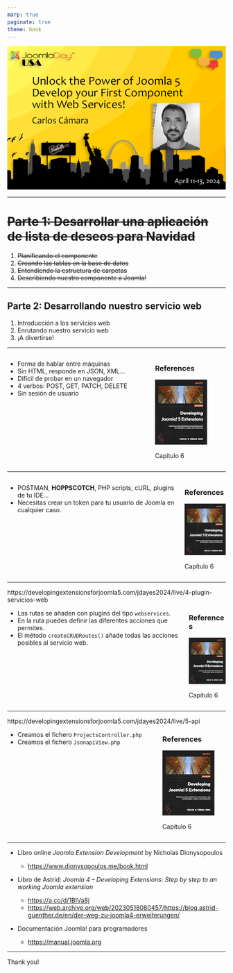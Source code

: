```yaml
---
marp: true
paginate: true
theme: book
---
```

<!--
_class: cover 
-->

![bg contain](./images/ccamara.png)

---
<!--
_header: "Por qué estoy aquí"
footer: '[Developing Extensions for Joomla! 5](https://developingextensionsforjoomla5.com/jdayusa2024)'
-->

# ~~Parte 1: Desarrollar una aplicación de lista de deseos para Navidad~~
1. ~~Planificando el componente~~
2. ~~Creando las tablas en la base de datos~~
3. ~~Entendiendo la estructura de carpetas~~
4. ~~Describiendo nuestro componente a Joomla!~~

---
<!--
_header: "Lo que vamos a ver"
-->

## Parte 2: Desarrollando nuestro servicio web
1. Introducción a los servicios web
2. Enrutando nuestro servicio web
3. ¡A divertirse!

---

<!--
_header: "Introducción a los servicios web"
-->
<div class="columns">
<div class="column column__content">

- Forma de hablar entre máquinas
- Sin HTML, responde en JSON, XML...
- Difícil de probar en un navegador
- 4 verbos: POST, GET, PATCH, DELETE
- Sin sesión de usuario

</div>
<div class="column column__reference">

### References

![](./images/cover.png)

Capítulo 6

</div>
</div>

---
<!--
_header: "Consuming Joomla Web Services"
-->
<div class="columns">
<div class="column column__content">

- POSTMAN, **HOPPSCOTCH**, PHP scripts, cURL, plugins de tu IDE...
- Necesitas crear un token para tu usuario de Joomla en cualquier caso.

</div>
<div class="column column__reference">

### References

![](./images/cover.png)

Capítulo 6

</div>
</div>

---
<!--
_header: "Creando un punto final para nuestro servicio web"
-->
<div class="url">https://developingextensionsforjoomla5.com/jdayes2024/live/4-plugin-servicios-web</div>

<div class="columns">
<div class="column column__content">

- Las rutas se añaden con plugins del tipo `webservices`.
- En la ruta puedes definir las diferentes acciones que permites.
- El método `createCRUDRoutes()` añade todas las acciones posibles al servicio web.

</div>
<div class="column column__reference">


### References


![](./images/cover.png)

Capítulo 6


</div>
</div>

---
<!--
_header: "Gesitonando las peticiones en nuestro componente"
-->
<div class="url">https://developingextensionsforjoomla5.com/jdayes2024/live/5-api</div>

<div class="columns">
<div class="column column__content">

- Creamos el fichero `ProjectsController.php`
- Creamos el fichero `JsonapiView.php`



</div>
<div class="column column__reference">


### References


![](./images/cover.png)

Capítulo 6


</div>
</div>

<!--

- Extendemos la clase `ApiController` de Joomla, lo que nos ahorrará mucho código, ya que esta clase ya proporciona los métodos básicos como `displayList()` y `add()`.

-->

---

<!--
_header: "En brazos de gigantes"
-->

- Libro online *Joomla Extension Development* by Nicholas Dionysopoulos
  - https://www.dionysopoulos.me/book.html
- Libro de Astrid: *Joomla 4 – Developing Extensions: Step by step to an working Joomla extension*
  - https://a.co/d/1BIVa8j
  - https://web.archive.org/web/20230518080457/https://blog.astrid-guenther.de/en/der-weg-zu-joomla4-erweiterungen/

- Documentación Joomla! para programadores
  - https://manual.joomla.org

  <!-- Si vi más lejos que otros hombres es porque estaba subido a hombros de gigantes. -->
---
<!--
_class: thank-you
footer: ''
-->

<div class="text-huge">
    Thank you!
</div>